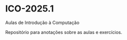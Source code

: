 # ICO-2025.1
Aulas de Introdução à Computação

Repositório para anotações sobre as aulas e exercícios.

